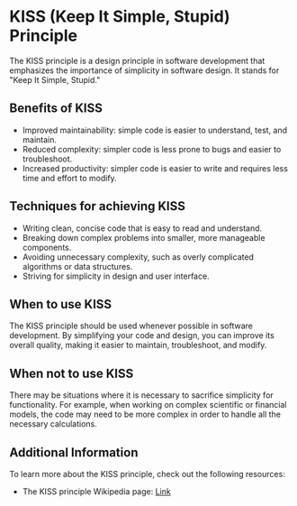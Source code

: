 # KISS (Keep It Simple, Stupid) Principle

The KISS principle is a design principle in software development that emphasizes the importance of simplicity in software design. It stands for "Keep It Simple, Stupid."

## Benefits of KISS

- Improved maintainability: simple code is easier to understand, test, and maintain.
- Reduced complexity: simpler code is less prone to bugs and easier to troubleshoot.
- Increased productivity: simpler code is easier to write and requires less time and effort to modify.

## Techniques for achieving KISS

- Writing clean, concise code that is easy to read and understand.
- Breaking down complex problems into smaller, more manageable components.
- Avoiding unnecessary complexity, such as overly complicated algorithms or data structures.
- Striving for simplicity in design and user interface.

## When to use KISS

The KISS principle should be used whenever possible in software development. By simplifying your code and design, you can improve its overall quality, making it easier to maintain, troubleshoot, and modify.

## When not to use KISS

There may be situations where it is necessary to sacrifice simplicity for functionality. For example, when working on complex scientific or financial models, the code may need to be more complex in order to handle all the necessary calculations.

## Additional Information

To learn more about the KISS principle, check out the following resources:

- The KISS principle Wikipedia page: [Link](https://en.wikipedia.org/wiki/KISS_principle)
